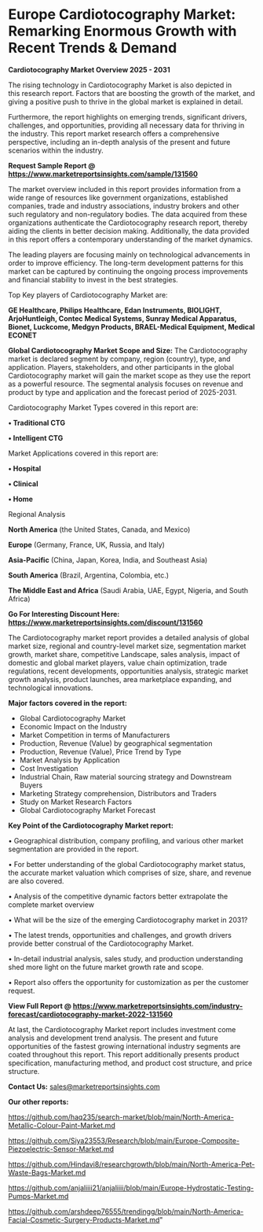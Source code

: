 # Europe Cardiotocography Market: Remarking Enormous Growth with Recent Trends & Demand

<Strong> Cardiotocography Market Overview 2025 - 2031</strong>

The rising technology in Cardiotocography Market is also depicted in this research report. Factors that are boosting the growth of the market, and giving a positive push to thrive in the global market is explained in detail.

Furthermore, the report highlights on emerging trends, significant drivers, challenges, and opportunities, providing all necessary data for thriving in the industry. This report market research offers a comprehensive perspective, including an in-depth analysis of the present and future scenarios within the industry.

<strong>Request Sample Report @ <a href=https://www.marketreportsinsights.com/sample/131560>https://www.marketreportsinsights.com/sample/131560</a></strong>

The market overview included in this report provides information from a wide range of resources like government organizations, established companies, trade and industry associations, industry brokers and other such regulatory and non-regulatory bodies. The data acquired from these organizations authenticate the Cardiotocography research report, thereby aiding the clients in better decision making. Additionally, the data provided in this report offers a contemporary understanding of the market dynamics.

The leading players are focusing mainly on technological advancements in order to improve efficiency. The long-term development patterns for this market can be captured by continuing the ongoing process improvements and financial stability to invest in the best strategies.

Top Key players of Cardiotocography Market are:

<strong>GE Healthcare, Philips Healthcare, Edan Instruments, BIOLIGHT, ArjoHuntleigh, Contec Medical Systems, Sunray Medical Apparatus, Bionet, Luckcome, Medgyn Products, BRAEL-Medical Equipment, Medical ECONET</strong>

<strong><b>Global Cardiotocography Market Scope and Size:</b></strong>
The Cardiotocography market is declared segment by company, region (country), type, and application. Players, stakeholders, and other participants in the global Cardiotocography market will gain the market scope as they use the report as a powerful resource. The segmental analysis focuses on revenue and product by type and application and the forecast period of 2025-2031.

Cardiotocography Market Types covered in this report are:

<strong>• Traditional CTG

• Intelligent CTG</strong>

Market Applications covered in this report are:

<strong>• Hospital

• Clinical

• Home</strong> 

Regional Analysis

<strong>North America</strong> (the United States, Canada, and Mexico)

<strong>Europe</strong> (Germany, France, UK, Russia, and Italy)

<strong>Asia-Pacific</strong> (China, Japan, Korea, India, and Southeast Asia)

<strong>South America</strong> (Brazil, Argentina, Colombia, etc.)

<strong>The Middle East and Africa</strong> (Saudi Arabia, UAE, Egypt, Nigeria, and South Africa)

<strong>Go For Interesting Discount Here: <a href=https://www.marketreportsinsights.com/discount/131560>https://www.marketreportsinsights.com/discount/131560</a></strong>

The Cardiotocography market report provides a detailed analysis of global market size, regional and country-level market size, segmentation market growth, market share, competitive Landscape, sales analysis, impact of domestic and global market players, value chain optimization, trade regulations, recent developments, opportunities analysis, strategic market growth analysis, product launches, area marketplace expanding, and technological innovations.

<strong><b>Major factors covered in the report:</b></strong>
<ul>
  <li>Global Cardiotocography Market </li>
  <li>Economic Impact on the Industry</li>
  <li>Market Competition in terms of Manufacturers</li>
  <li>Production, Revenue (Value) by geographical segmentation</li>
  <li>Production, Revenue (Value), Price Trend by Type</li>
  <li>Market Analysis by Application</li>
  <li>Cost Investigation</li>
  <li>Industrial Chain, Raw material sourcing strategy and Downstream Buyers</li>
  <li>Marketing Strategy comprehension, Distributors and Traders</li>
  <li>Study on Market Research Factors</li>
  <li>Global Cardiotocography Market Forecast</li>
</ul>

<strong><b>Key Point of the Cardiotocography Market report:</b></strong>

• Geographical distribution, company profiling, and various other market segmentation are provided in the report.

• For better understanding of the global Cardiotocography market status, the accurate market valuation which comprises of size, share, and revenue are also covered.

• Analysis of the competitive dynamic factors better extrapolate the complete market overview

• What will be the size of the emerging Cardiotocography market in 2031?

• The latest trends, opportunities and challenges, and growth drivers provide better construal of the Cardiotocography Market.

• In-detail industrial analysis, sales study, and production understanding shed more light on the future market growth rate and scope.

• Report also offers the opportunity for customization as per the customer request.

<strong><b>View Full Report @ <a href=https://www.marketreportsinsights.com/industry-forecast/cardiotocography-market-2022-131560>https://www.marketreportsinsights.com/industry-forecast/cardiotocography-market-2022-131560</a></b></strong>


At last, the Cardiotocography Market report includes investment come analysis and development trend analysis. The present and future opportunities of the fastest growing international industry segments are coated throughout this report. This report additionally presents product specification, manufacturing method, and product cost structure, and price structure.

<strong>Contact Us:</strong>
sales@marketreportsinsights.com

<strong>Our other reports:</strong>

<a href=https://github.com/haq235/search-market/blob/main/North-America-Metallic-Colour-Paint-Market.md>https://github.com/haq235/search-market/blob/main/North-America-Metallic-Colour-Paint-Market.md</a>

<a href=https://github.com/Siya23553/Research/blob/main/Europe-Composite-Piezoelectric-Sensor-Market.md>https://github.com/Siya23553/Research/blob/main/Europe-Composite-Piezoelectric-Sensor-Market.md</a>

<a href=https://github.com/Hindavi8/researchgrowth/blob/main/North-America-Pet-Waste-Bags-Market.md>https://github.com/Hindavi8/researchgrowth/blob/main/North-America-Pet-Waste-Bags-Market.md</a>

<a href=https://github.com/anjaliiii21/anjaliiii/blob/main/Europe-Hydrostatic-Testing-Pumps-Market.md>https://github.com/anjaliiii21/anjaliiii/blob/main/Europe-Hydrostatic-Testing-Pumps-Market.md</a>

<a href=https://github.com/arshdeep76555/trendingg/blob/main/North-America-Facial-Cosmetic-Surgery-Products-Market.md>https://github.com/arshdeep76555/trendingg/blob/main/North-America-Facial-Cosmetic-Surgery-Products-Market.md</a>"
